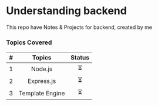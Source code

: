 # Understanding backend
This repo have Notes & Projects for backend, created by me

### Topics Covered

|   #   |     Topics      | Status |
| :---: | :-------------: | :----: |
|   1   |     Node.js     |   ⏳    |
|   2   |   Express.js    |   ⏳    |
|   3   | Template Engine |   ⏳    |